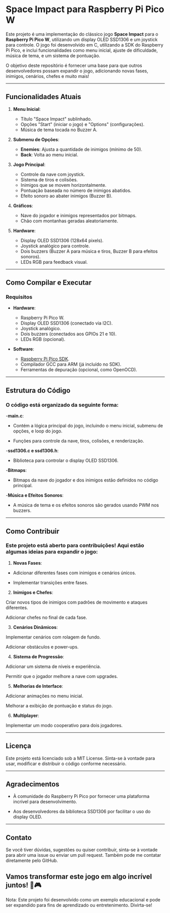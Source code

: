 # Space Impact para Raspberry Pi Pico W

Este projeto é uma implementação do clássico jogo **Space Impact** para o **Raspberry Pi Pico W**, utilizando um display OLED SSD1306 e um joystick para controle. O jogo foi desenvolvido em C, utilizando a SDK do Raspberry Pi Pico, e inclui funcionalidades como menu inicial, ajuste de dificuldade, música de tema, e um sistema de pontuação.

O objetivo deste repositório é fornecer uma base para que outros desenvolvedores possam expandir o jogo, adicionando novas fases, inimigos, cenários, chefes e muito mais!

---

## Funcionalidades Atuais

1. **Menu Inicial**:
   - Título "Space Impact" sublinhado.
   - Opções "Start" (iniciar o jogo) e "Options" (configurações).
   - Música de tema tocada no Buzzer A.

2. **Submenu de Opções**:
   - **Enemies**: Ajusta a quantidade de inimigos (mínimo de 50).
   - **Back**: Volta ao menu inicial.

3. **Jogo Principal**:
   - Controle da nave com joystick.
   - Sistema de tiros e colisões.
   - Inimigos que se movem horizontalmente.
   - Pontuação baseada no número de inimigos abatidos.
   - Efeito sonoro ao abater inimigos (Buzzer B).

4. **Gráficos**:
   - Nave do jogador e inimigos representados por bitmaps.
   - Chão com montanhas geradas aleatoriamente.

5. **Hardware**:
   - Display OLED SSD1306 (128x64 pixels).
   - Joystick analógico para controle.
   - Dois buzzers (Buzzer A para música e tiros, Buzzer B para efeitos sonoros).
   - LEDs RGB para feedback visual.

---

## Como Compilar e Executar

### Requisitos

- **Hardware**:
  - Raspberry Pi Pico W.
  - Display OLED SSD1306 (conectado via I2C).
  - Joystick analógico.
  - Dois buzzers (conectados aos GPIOs 21 e 10).
  - LEDs RGB (opcional).

- **Software**:
  - [Raspberry Pi Pico SDK](https://github.com/raspberrypi/pico-sdk).
  - Compilador GCC para ARM (já incluído no SDK).
  - Ferramentas de depuração (opcional, como OpenOCD).

---

## Estrutura do Código

### O código está organizado da seguinte forma:

-**main.c**:

- Contém a lógica principal do jogo, incluindo o menu inicial, submenu de opções, e loop do jogo.

- Funções para controle da nave, tiros, colisões, e renderização.

-**ssd1306.c e ssd1306.h**:

- Biblioteca para controlar o display OLED SSD1306.

-**Bitmaps**:

- Bitmaps da nave do jogador e dos inimigos estão definidos no código principal.

-**Música e Efeitos Sonoros**:

- A música de tema e os efeitos sonoros são gerados usando PWM nos buzzers.

---

## Como Contribuir

### Este projeto está aberto para contribuições! Aqui estão algumas ideias para expandir o jogo:

1. **Novas Fases**:

- Adicionar diferentes fases com inimigos e cenários únicos.

- Implementar transições entre fases.

2. **Inimigos e Chefes**:

Criar novos tipos de inimigos com padrões de movimento e ataques diferentes.

Adicionar chefes no final de cada fase.

3. **Cenários Dinâmicos**:

Implementar cenários com rolagem de fundo.

Adicionar obstáculos e power-ups.

4. **Sistema de Progressão**:

Adicionar um sistema de níveis e experiência.

Permitir que o jogador melhore a nave com upgrades.

5. **Melhorias de Interface**:

Adicionar animações no menu inicial.

Melhorar a exibição de pontuação e status do jogo.

6. **Multiplayer**:

Implementar um modo cooperativo para dois jogadores.

---

## Licença
Este projeto está licenciado sob a MIT License. Sinta-se à vontade para usar, modificar e distribuir o código conforme necessário.

---

## Agradecimentos

- À comunidade do Raspberry Pi Pico por fornecer uma plataforma incrível para desenvolvimento.

- Aos desenvolvedores da biblioteca SSD1306 por facilitar o uso do display OLED.

---

## Contato

Se você tiver dúvidas, sugestões ou quiser contribuir, sinta-se à vontade para abrir uma issue ou enviar um pull request. Também pode me contatar diretamente pelo GitHub.

Vamos transformar este jogo em algo incrível juntos! 🚀🎮
-
Nota: Este projeto foi desenvolvido como um exemplo educacional e pode ser expandido para fins de aprendizado ou entretenimento. Divirta-se!

